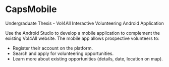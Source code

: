 # CapsMobile
Undergraduate Thesis - Vol4All Interactive Volunteering Android Application

Use the Android Studio to develop a mobile application to complement the existing Vol4All website. The mobile app allows prospective volunteers to:
- Register their account on the platform.
- Search and apply for volunteering opportunities.
- Learn more about existing opportunities (details, date, location on map).
